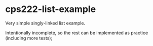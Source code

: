 # cps222-list-example

Very simple singly-linked list example.

Intentionally incomplete, so the rest can be implemented as practice (including more tests);
